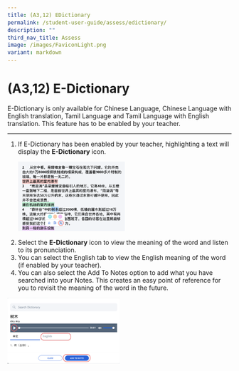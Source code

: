 ```yaml
---
title: (A3,12) EDictionary
permalink: /student-user-guide/assess/edictionary/
description: ""
third_nav_title: Assess
image: /images/FaviconLight.png
variant: markdown
---
```

<h1 id="e-dictionary">(A3,12) E-Dictionary</h1>
<p>E-Dictionary is only available for Chinese Language, Chinese Language with English translation, Tamil Language and Tamil Language with English translation. This feature has to be enabled by your teacher.</p>
<hr>
<ol>
<li>If E-Dictionary has been enabled by your teacher, highlighting a text will display the <strong>E-Dictionary</strong> icon.</li>
<p><img style="width: 50%;" src="/images/1Student/As-EDict.png"></p>
<li>Select the <strong>E-Dictionary</strong> icon to view the meaning of the word and listen to its pronunciation. </li>
<li>You can select the English tab to view the English meaning of the word (if enabled by your teacher).</li>
<li>You can also select the Add To Notes option to add what you have searched into your Notes. This creates an easy point of reference for you to revisit the meaning of the word in the future.</li>
</ol>
<img style="width: 50%;" src="/images/1Student/As-EDict1.png">